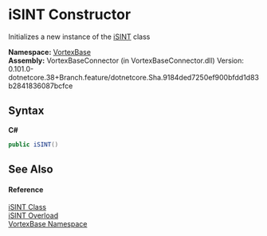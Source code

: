 # iSINT Constructor 
 

Initializes a new instance of the <a href="T_VortexBase_iSINT.md">iSINT</a> class

**Namespace:**&nbsp;<a href="N_VortexBase.md">VortexBase</a><br />**Assembly:**&nbsp;VortexBaseConnector (in VortexBaseConnector.dll) Version: 0.101.0-dotnetcore.38+Branch.feature/dotnetcore.Sha.9184ded7250ef900bfdd1d83b2841836087bcfce

## Syntax

**C#**<br />
``` C#
public iSINT()
```


## See Also


#### Reference
<a href="T_VortexBase_iSINT.md">iSINT Class</a><br /><a href="Overload_VortexBase_iSINT__ctor.md">iSINT Overload</a><br /><a href="N_VortexBase.md">VortexBase Namespace</a><br />